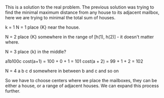This is a solution to the real problem. The previous solution was trying
to find the minimal maximum distance from any house to its adjacent
mailbox, here we are trying to minimal the total sum of houses.

k = 1
N = 1
place {K} near the house.

N = 2
place {K} somewhere in the range of [h(1), h(2)] - it doesn't matter
where.

N = 3
place {k} in the middle?

a1b100c
cost(a+1)
= 100 + 0 + 1 = 101
cost(a + 2)
= 99 + 1 + 2 = 102

N = 4
a b c d
somewhere in between b and c
and so on

So we have to choose centers where we place the mailboxes, they can be
either a house, or a range of adjacent houses. We can expand this process
further.
